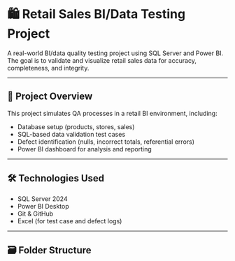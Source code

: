 
# 🛍️ Retail Sales BI/Data Testing Project

A real-world BI/data quality testing project using SQL Server and Power BI.  
The goal is to validate and visualize retail sales data for accuracy, completeness, and integrity.

---

## 📌 Project Overview

This project simulates QA processes in a retail BI environment, including:
- Database setup (products, stores, sales)
- SQL-based data validation test cases
- Defect identification (nulls, incorrect totals, referential errors)
- Power BI dashboard for analysis and reporting

---

## 🛠️ Technologies Used

- SQL Server 2024
- Power BI Desktop
- Git & GitHub
- Excel (for test case and defect logs)

---

## 🗃️ Folder Structure

